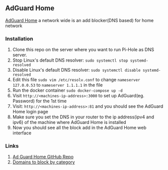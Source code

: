 ## AdGuard Home
[AdGuard Home](https://adguard.com/en/adguard-home/overview.html) a network wide is an add blocker(DNS based) for home network

### Installation
1. Clone this repo on the server where you want to run Pi-Hole as DNS server.
2. Stop Linux's default DNS resolver: `sudo systemctl stop systemd-resolved`
3. Disable Linux's default DNS resolver: `sudo systemctl disable systemd-resolved`
4. Edit this file `sudo vim /etc/resolv.conf` to change `nameserver 127.0.0.53` to `nameserver 1.1.1.1` in the file
5. Run the docker container `sudo docker-compose up -d`
6. Visit `http://<machines-ip-address>:3000` to set up AdGuard(eg. Password) for the 1st time
7. Visit: `http://<machines-ip-address>:81` and you should see the AdGuard Home login page
8. Make sure you set the DNS in your router to the ip address(ipv4 and ipv6) of the machine where AdGuard Home is installed
9. Now you should see all the block add in the AdGuard Home web interface


### Links
1. [Ad Guard Home GitHub Repo](https://github.com/AdguardTeam/AdGuardHome)
2. [Domains to block by category](https://github.com/StevenBlack/hosts)